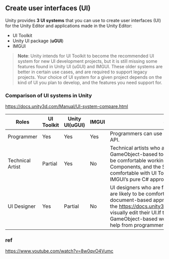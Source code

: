 ## Create user interfaces (UI)
Unity provides **3 UI systems** that you can use to create user interfaces (UI) for the Unity Editor and applications made in the Unity Editor:

- UI Toolkit
- Unity UI package (**uGUI**)
- IMGUI

> **Note**: Unity intends for UI Toolkit to become the recommended UI system for new UI development projects, but it is still missing some features found in Unity UI (uGUI) and IMGUI. These older systems are better in certain use cases, and are required to support legacy projects. Your choice of UI system for a given project depends on the kind of UI you plan to develop, and the features you need support for.


### Comparison of UI systems in Unity
https://docs.unity3d.com/Manual/UI-system-compare.html


| Roles | UI Toolkit | Unity UI(uGUI) | IMGUI | Skill sets |
| --- | --- | --- | --- | --- |
| Programmer | Yes | Yes | Yes | Programmers can use any game development tool or API. |
| Technical Artist | Partial | Yes | No | Technical artists who are familiar with Unity’s GameObject-based tools and workflows are likely to be comfortable working with GameObjects, Components, and the Scene view.They might not be comfortable with UI Toolkit’s web-like approach or IMGUI’s pure C# approach. |
| UI Designer | Yes | Partial | No | UI designers who are familiar with UI creation tools are likely to be comfortable with UI Toolkit’s document-based approach and can use the https://docs.unity3d.com/Manual/UIBuilder.html to visually edit their UI.If they are not familiar with GameObject-based workflows, they might require help from programmers or level designers. |

### ref 
https://www.youtube.com/watch?v=8w0qvO4Vumc
